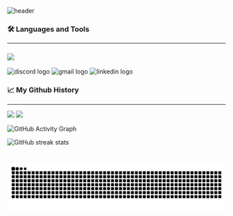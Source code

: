 ![header](https://capsule-render.vercel.app/api?type=waving&color=auto&height=200&section=header&text=Hi%20there👋%20I'm%20Nurul%20Islam&fontSize=40)

<!--# Hi there 👋 I'm, Nurul Islam
#### Full Stack Developer -->



<h3 align="left">🛠️ Languages and Tools</h3>
<hr/>

###

<p align="left">
  <a href="https://skillicons.dev">
    <img src="https://skillicons.dev/icons?i=html,css,js,ts,react,vite,nextjs,sass,materialui,tailwind,bootstrap,redux,supabase,nodejs,postgres,postman,prisma,express,figma,firebase,git,graphql,vscode,vercel,github" />
  </a>
</p>

<div align="left">
  <img src="https://img.shields.io/static/v1?message=Discord&logo=discord&label=&color=7289DA&logoColor=white&labelColor=&style=for-the-badge" height="35" alt="discord logo"  />
  <img src="https://img.shields.io/static/v1?message=Gmail&logo=gmail&label=&color=D14836&logoColor=white&labelColor=&style=for-the-badge" height="35" alt="gmail logo"  />
  <img src="https://img.shields.io/static/v1?message=LinkedIn&logo=linkedin&label=&color=0077B5&logoColor=white&labelColor=&style=for-the-badge" height="35" alt="linkedin logo"  />
</div>

<!-- <p align="left"> <a href="https://www.w3.org/html/" target="_blank" rel="noreferrer"> <img src="https://raw.githubusercontent.com/devicons/devicon/master/icons/html5/html5-original-wordmark.svg" alt="html5" width="40" height="40"/> </a> 
<a href="https://www.w3schools.com/css/" target="_blank" rel="noreferrer"> <img src="https://raw.githubusercontent.com/devicons/devicon/master/icons/css3/css3-original-wordmark.svg" alt="css3" width="40" height="40"/> </a> 
  <a href="https://sass-lang.com" target="_blank" rel="noreferrer"> <img src="https://raw.githubusercontent.com/devicons/devicon/master/icons/sass/sass-original.svg" alt="sass" width="40" height="40"/> </a> 
  <a href="https://developer.mozilla.org/en-US/docs/Web/JavaScript" target="_blank" rel="noreferrer"> <img src="https://raw.githubusercontent.com/devicons/devicon/master/icons/javascript/javascript-original.svg" alt="javascript" width="40" height="40"/> </a>  
   <a href="https://www.typescriptlang.org/" target="_blank" rel="noreferrer"> <img src="https://raw.githubusercontent.com/devicons/devicon/master/icons/typescript/typescript-original.svg" alt="typescript" width="40" height="40"/> </a> 
  <a href="https://reactjs.org/" target="_blank" rel="noreferrer"> <img src="https://raw.githubusercontent.com/devicons/devicon/master/icons/react/react-original-wordmark.svg" alt="react" width="40" height="40"/> </a>     
  <a href="https://reactnative.dev/" target="_blank" rel="noreferrer"> <img src="https://reactnative.dev/img/header_logo.svg" alt="reactnative" width="40" height="40"/> </a> 
        <a href="https://redux.js.org" target="_blank" rel="noreferrer"> <img src="https://raw.githubusercontent.com/devicons/devicon/master/icons/redux/redux-original.svg" alt="redux" width="40" height="40"/> </a> 
 <a href="https://mui.com/" target="_blank" rel="noreferrer"> <img src="https://mui.com/static/logo.png" alt="materialUI" width="40" height="40"/> </a>   
   <a href="https://tailwindcss.com/" target="_blank" rel="noreferrer"> <img src="https://www.vectorlogo.zone/logos/tailwindcss/tailwindcss-icon.svg" alt="tailwind" width="40" height="40"/> </a> 
<a href="https://getbootstrap.com" target="_blank" rel="noreferrer"> <img src="https://raw.githubusercontent.com/devicons/devicon/master/icons/bootstrap/bootstrap-plain-wordmark.svg" alt="bootstrap" width="40" height="40"/> </a>    
   <a href="https://www.chartjs.org" target="_blank" rel="noreferrer"> <img src="https://www.chartjs.org/media/logo-title.svg" alt="chartjs" width="40" height="40"/> </a> 
  <a href="https://nodejs.org" target="_blank" rel="noreferrer"> <img src="https://raw.githubusercontent.com/devicons/devicon/master/icons/nodejs/nodejs-original-wordmark.svg" alt="nodejs" width="40" height="40"/> </a> 
  <a href="https://expressjs.com" target="_blank" rel="noreferrer"> <img src="https://raw.githubusercontent.com/devicons/devicon/master/icons/express/express-original-wordmark.svg" alt="express" width="40" height="40"/> </a> 
    <a href="https://www.mongodb.com/" target="_blank" rel="noreferrer"> <img src="https://raw.githubusercontent.com/devicons/devicon/master/icons/mongodb/mongodb-original-wordmark.svg" alt="mongodb" width="40" height="40"/> </a> 
  <a href="https://firebase.google.com/" target="_blank" rel="noreferrer"> <img src="https://www.vectorlogo.zone/logos/firebase/firebase-icon.svg" alt="firebase" width="40" height="40"/> </a> 
  <a href="https://git-scm.com/" target="_blank" rel="noreferrer"> <img src="https://www.vectorlogo.zone/logos/git-scm/git-scm-icon.svg" alt="git" width="40" height="40"/> </a>                           
  <a href="https://heroku.com" target="_blank" rel="noreferrer"> <img src="https://www.vectorlogo.zone/logos/heroku/heroku-icon.svg" alt="heroku" width="40" height="40"/> </a>                                                                        
    
   <a href="https://www.figma.com/" target="_blank" rel="noreferrer"> <img src="https://www.vectorlogo.zone/logos/figma/figma-icon.svg" alt="figma" width="40" height="40"/> </a> 
  
  </p>--> 


<!--[<img src='https://cdn.jsdelivr.net/npm/simple-icons@3.0.1/icons/github.svg' alt='github' height='40'>](https://github.com/NurulIslam-EEE)  --> 


<h3 align="left">📈 My Github History </h3>
<hr/>

<!--<div align="left">
  <img src="https://github-readme-stats.vercel.app/api?username=NurulIslam-EEE&hide_title=false&hide_rank=false&show_icons=true&include_all_commits=true&count_private=true&disable_animations=false&theme=dracula&locale=en&hide_border=false" height="250" alt="stats graph"  />
  <img src="https://github-readme-stats.vercel.app/api/top-langs?username=NurulIslam-EEE&locale=en&hide_title=false&layout=compact&langs_count=5&theme=dracula&hide_border=false" height="250" alt="languages graph"  />
</div> --> 

<div align="left">
  <img height=190  src="https://github-readme-stats.vercel.app/api/top-langs?username=NurulIslam-EEE&layout=compact&langs_count=6&theme=dracula&hide_border=false" />

  <img height=190  src="https://github-readme-stats.vercel.app/api?username=NurulIslam-EEE&show_icons=true&disable_animations=false&theme=dracula&locale=en&hide_border=false" />
</div>

<!--[![Top Langs](https://github-readme-stats.vercel.app/api/top-langs/?username=NurulIslam-EEE&layout=pie)](https://github.com/NurulIslam-EEE/github-readme-stats) -->

<!--[![Top Langs](https://github-readme-stats.vercel.app/api/top-langs/?username=NurulIslam-EEE)](https://github.com/NurulIslam-EEE/github-readme-stats)--> 

<!--![GitHub stats](https://github-readme-stats.vercel.app/api?username=NurulIslam-EEE&show_icons=true)-->

![GitHub Activity Graph](https://activity-graph.herokuapp.com/graph?user=NurulIslam-EEE)  

![GitHub streak stats](https://github-readme-streak-stats.herokuapp.com/?user=NurulIslam-EEE)  

###

<br clear="both">

<img src="https://raw.githubusercontent.com/NurulIslam-EEE/NurulIslam-EEE/output/snake.svg" alt="Snake animation" />

###

